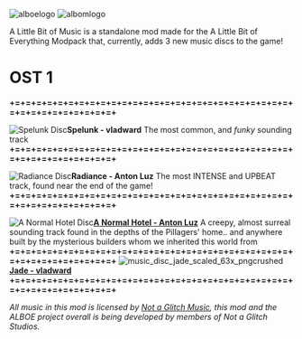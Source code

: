 ![alboelogo](https://cdn.modrinth.com/data/cached_images/f1bd9d25c12153ab658349f9fc2e3daa6c585be7.png)
![albomlogo](https://cdn.modrinth.com/data/cached_images/ddc7622f42a95887d1631ed23d7acd2f836e9f9e.png)

A Little Bit of Music is a standalone mod made for the A Little Bit of Everything Modpack that, currently, adds 3 new music discs to the game!
#                                 OST 1
**+=+=+=+=+=+=+=+=+=+=+=+=+=+=+=+=+=+=+=+=+=+=+=+=+=+=+=+=+=+=+=+=+=+=+=+=+**

![Spelunk Disc](https://cdn.modrinth.com/data/cached_images/56fa79eee9cb362e7eb33d33f0f88630ae796549.png)**Spelunk - vladward**
The most common, and *funky* sounding track
**+=+=+=+=+=+=+=+=+=+=+=+=+=+=+=+=+=+=+=+=+=+=+=+=+=+=+=+=+=+=+=+=+=+=+=+=+**

![Radiance Disc](https://cdn.modrinth.com/data/cached_images/2c713202f7fc78056b366b477978f40e73df6545.png)**Radiance - Anton Luz**
The most INTENSE and UPBEAT track, found near the end of the game!
**+=+=+=+=+=+=+=+=+=+=+=+=+=+=+=+=+=+=+=+=+=+=+=+=+=+=+=+=+=+=+=+=+=+=+=+=+**

![A Normal Hotel Disc](https://cdn.modrinth.com/data/cached_images/69e98473d0ba00871e13b2f8a99babd8d58bf40c.png)[**A Normal Hotel - Anton Luz**](https://www.youtube.com/watch?v=rNu5WzhXy24)
A creepy, almost surreal sounding track found in the depths of the Pillagers' home.. and anywhere built by the mysterious builders whom we inherited this world from
**+=+=+=+=+=+=+=+=+=+=+=+=+=+=+=+=+=+=+=+=+=+=+=+=+=+=+=+=+=+=+=+=+=+=+=+=+**
![music_disc_jade_scaled_63x_pngcrushed](https://github.com/user-attachments/assets/4bcef6e6-4a3a-4fda-8695-3429c5c43719)[**Jade - vladward**](https://youtu.be/VcSrkO5TcXU)
**+=+=+=+=+=+=+=+=+=+=+=+=+=+=+=+=+=+=+=+=+=+=+=+=+=+=+=+=+=+=+=+=+=+=+=+=+**

_All music in this mod is licensed by [Not a Glitch Music](https://www.youtube.com/@notaglitchmusic), this mod and the ALBOE project overall is being developed by members of Not a Glitch Studios._
